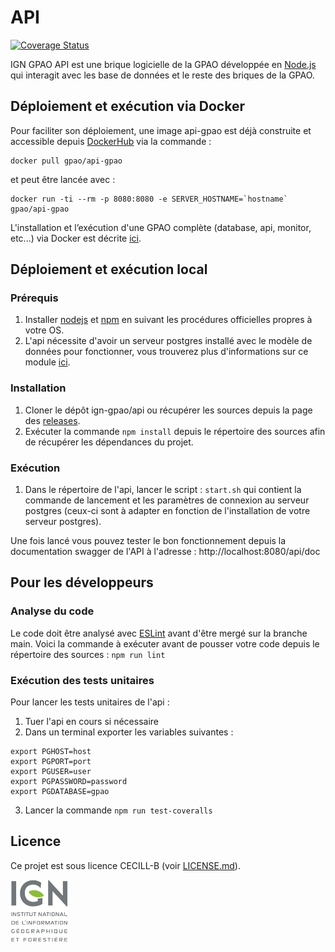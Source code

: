 # API

[![Coverage Status](https://coveralls.io/repos/github/ign-gpao/api/badge.svg)](https://coveralls.io/github/ign-gpao/api)

IGN GPAO API est une brique logicielle de la GPAO développée en [Node.js](https://nodejs.org/en) qui interagit avec les base de données et le reste des briques de la GPAO.

## Déploiement et exécution via Docker

Pour faciliter son déploiement, une image api-gpao est déjà construite et accessible depuis [DockerHub](https://hub.docker.com/r/gpao/api-gpao) via la commande :
``` shell
docker pull gpao/api-gpao
```
et peut être lancée avec :
``` shell
docker run -ti --rm -p 8080:8080 -e SERVER_HOSTNAME=`hostname` gpao/api-gpao
```

L'installation et l’exécution d'une GPAO complète (database, api, monitor, etc...) via Docker est décrite [ici](https://github.com/ign-gpao/docker).

## Déploiement et exécution local

### Prérequis

1. Installer [nodejs](https://nodejs.org/en) et [npm](https://www.npmjs.com/) en suivant les procédures officielles propres à votre OS.
2. L'api nécessite d'avoir un serveur postgres installé avec le modèle de données pour fonctionner, vous trouverez plus d'informations sur ce module [ici](https://github.com/ign-gpao/database).

### Installation

1. Cloner le dépôt ign-gpao/api ou récupérer les sources depuis la page des [releases](https://github.com/ign-gpao/api/releases).
2. Exécuter la commande `npm install` depuis le répertoire des sources afin de récupérer les dépendances du projet.

### Exécution

1. Dans le répertoire de l'api, lancer le script : `start.sh` qui contient la commande de lancement et les paramètres de connexion au serveur postgres (ceux-ci sont à adapter en fonction de l'installation de votre serveur postgres).

Une fois lancé vous pouvez tester le bon fonctionnement depuis la documentation swagger de l'API à l'adresse : http://localhost:8080/api/doc

## Pour les développeurs

### Analyse du code

Le code doit être analysé avec [ESLint](https://eslint.org/) avant d'être mergé sur la branche main. Voici la commande à exécuter avant de pousser votre code depuis le répertoire des sources : `npm run lint`

### Exécution des tests unitaires

Pour lancer les tests unitaires de l'api :

1. Tuer l'api en cours si nécessaire
2. Dans un terminal exporter les variables suivantes :
``` shell
export PGHOST=host
export PGPORT=port
export PGUSER=user
export PGPASSWORD=password
export PGDATABASE=gpao
```
3. Lancer la commande `npm run test-coveralls`

## Licence

Ce projet est sous licence CECILL-B (voir [LICENSE.md](https://github.com/ign-gpao/.github/blob/main/LICENSE.md)).

[![IGN](https://github.com/ign-gpao/.github/blob/main/images/logo_ign.png)](https://www.ign.fr)
